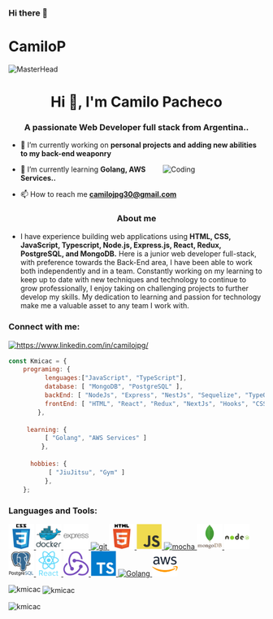 ### Hi there 👋

# CamiloP

![MasterHead](https://github.com/Kmicac/Kmicac/assets/97492844/72e6e5dc-a34c-4217-bb2b-eaa1ea968b5c)
<h1 align="center">Hi 👋, I'm Camilo Pacheco</h1>
<h3 align="center">A passionate Web Developer full stack from Argentina..</h3>

- 🔭 I’m currently working on **personal projects and adding new abilities to my back-end weaponry**

<img align="right" alt="Coding" width="200" src="https://raw.githubusercontent.com/TheDudeThatCode/TheDudeThatCode/master/Assets/Developer.gif">

- 🌱 I’m currently learning **Golang, AWS Services..**

- 📫 How to reach me **camilojpg30@gmail.com**

<h3 align="center">About me</h3>

- I have experience building web applications using **HTML, CSS, JavaScript, Typescript, Node.js, Express.js, React, Redux, PostgreSQL, 
  and MongoDB.** Here is a junior web developer full-stack, with preference towards the Back-End area, I have been able to work both 
  independently and in a team. Constantly working on my learning to keep up to date with new techniques and technology to continue to 
  grow professionally, I enjoy taking on challenging projects to further develop my skills. My dedication to learning and passion for 
  technology make me a valuable asset to any team I work with.
       

<h3 align="left">Connect with me:</h3>
<p align="left">
<a href="https://linkedin.com/in/https://www.linkedin.com/in/camilojpg/" target="blank"><img align="center" src="https://raw.githubusercontent.com/rahuldkjain/github-profile-readme-generator/master/src/images/icons/Social/linked-in-alt.svg" alt="https://www.linkedin.com/in/camilojpg/" height="30" width="40" /></a>
</p>

```javascript
const Kmicac = {
    programing: {
          lenguages:["JavaScript", "TypeScript"],
          database: [ "MongoDB", "PostgreSQL" ],
          backEnd: [ "NodeJs", "Express", "NestJs", "Sequelize", "TypeORM", "Mongoose" ],
          frontEnd: [ "HTML", "React", "Redux", "NextJs", "Hooks", "CSS" ]
        },

     learning: {
          [ "Golang", "AWS Services" ]
         },

      hobbies: {
           [ "JiuJitsu", "Gym" ] 
          },
    };
```

<h3 align="left">Languages and Tools:</h3>
<p align="left"> <a href="https://www.w3schools.com/css/" target="_blank" rel="noreferrer"> <img src="https://raw.githubusercontent.com/devicons/devicon/master/icons/css3/css3-original-wordmark.svg" alt="css3" width="50" height="50"/> </a> <a href="https://www.docker.com/" target="_blank" rel="noreferrer"> <img src="https://raw.githubusercontent.com/devicons/devicon/master/icons/docker/docker-original-wordmark.svg" alt="docker" width="50" height="50"/> </a> <a href="https://expressjs.com" target="_blank" rel="noreferrer"> <img src="https://raw.githubusercontent.com/devicons/devicon/master/icons/express/express-original-wordmark.svg" alt="express" width="50" height="50"/> </a> <a href="https://git-scm.com/" target="_blank" rel="noreferrer"> <img src="https://www.vectorlogo.zone/logos/git-scm/git-scm-icon.svg" alt="git" width="50" height="50"/> </a> <a href="https://www.w3.org/html/" target="_blank" rel="noreferrer"> <img src="https://raw.githubusercontent.com/devicons/devicon/master/icons/html5/html5-original-wordmark.svg" alt="html5" width="50" height="50"/> </a> <a href="https://developer.mozilla.org/en-US/docs/Web/JavaScript" target="_blank" rel="noreferrer"> <img src="https://raw.githubusercontent.com/devicons/devicon/master/icons/javascript/javascript-original.svg" alt="javascript" width="50" height="50"/> </a> <a href="https://mochajs.org" target="_blank" rel="noreferrer"> <img src="https://www.vectorlogo.zone/logos/mochajs/mochajs-icon.svg" alt="mocha" width="50" height="50"/> </a> <a href="https://www.mongodb.com/" target="_blank" rel="noreferrer"> <img src="https://raw.githubusercontent.com/devicons/devicon/master/icons/mongodb/mongodb-original-wordmark.svg" alt="mongodb" width="50" height="50"/> </a> <a href="https://nodejs.org" target="_blank" rel="noreferrer"> <img src="https://raw.githubusercontent.com/devicons/devicon/master/icons/nodejs/nodejs-original-wordmark.svg" alt="nodejs" width="50" height="50"/> </a> <a href="https://www.postgresql.org" target="_blank" rel="noreferrer"> <img src="https://raw.githubusercontent.com/devicons/devicon/master/icons/postgresql/postgresql-original-wordmark.svg" alt="postgresql" width="50" height="50"/> </a> <a href="https://reactjs.org/" target="_blank" rel="noreferrer"> <img src="https://raw.githubusercontent.com/devicons/devicon/master/icons/react/react-original-wordmark.svg" alt="react" width="50" height="50"/> </a> <a href="https://redux.js.org" target="_blank" rel="noreferrer"> <img src="https://raw.githubusercontent.com/devicons/devicon/master/icons/redux/redux-original.svg" alt="redux" width="50" height="50"/> </a> <a href="https://www.typescriptlang.org/" target="_blank" rel="noreferrer"> <img src="https://raw.githubusercontent.com/devicons/devicon/master/icons/typescript/typescript-original.svg" alt="typescript" width="50" height="50"/> </a> <a href="https://go.dev/" target="_blank" rel="noreferrer"> <img src="https://ugeek.github.io/blog/images-blog/go.png" alt="Golang" width="50" height="50"/> </a> <a href="https://aws.amazon.com/es/" target="_blank" rel="noreferrer"> <img src="https://raw.githubusercontent.com/chandan-reddy-k/chandan-reddy-k/master/assets/aws.png" alt="AWS" width="50" height="50"/> </a> </p>

<p><img align="left" src="https://github-readme-stats.vercel.app/api/top-langs?username=kmicac&show_icons=true&locale=en&layout=compact" alt="kmicac" /></p>

<p>&nbsp;<img align="center" src="https://github-readme-stats.vercel.app/api?username=kmicac&show_icons=true&locale=en" alt="kmicac" /></p>

<p><img align="center" src="https://github-readme-streak-stats.herokuapp.com/?user=kmicac&" alt="kmicac" /></p>

<!--
**Kmicac/Kmicac** is a ✨ _special_ ✨ repository because its `README.md` (this file) appears on your GitHub profile.

Here are some ideas to get you started:

- 🔭 I’m currently working on ...
- 🌱 I’m currently learning ...
- 👯 I’m looking to collaborate on ...
- 🤔 I’m looking for help with ...
- 💬 Ask me about ...
- 📫 How to reach me: ...
- 😄 Pronouns: ...
- ⚡ Fun fact: ...
-->
